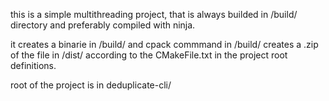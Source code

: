 this is a simple multithreading project, that is always builded in /build/ directory and preferably compiled with ninja.

it creates a binarie in /build/ and cpack commmand in /build/ creates a .zip of the file in /dist/ according to the CMakeFile.txt in the project root definitions.

root of the project is in deduplicate-cli/

